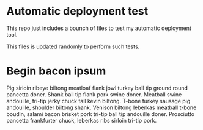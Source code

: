Automatic deployment test
===============

This repo just includes a bounch of files to test my automatic deployment tool.

This files is updated randomly to perform such tests.


Begin bacon ipsum
===============

Pig sirloin ribeye biltong meatloaf flank jowl turkey ball tip ground round pancetta doner. Shank ball tip flank pork swine doner. Meatball swine andouille, tri-tip jerky chuck tail kevin biltong. T-bone turkey sausage pig andouille, shoulder biltong shank. Venison biltong leberkas meatball t-bone boudin, salami bacon brisket pork tri-tip ball tip andouille doner. Prosciutto pancetta frankfurter chuck, leberkas ribs sirloin tri-tip pork.
